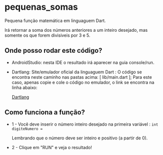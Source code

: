 # pequenas_somas

Pequena função matemática em linguaguem Dart.

Irá retornar a soma dos números anteriores a um inteiro desejado, 
mas somente os que forem divisiveis por 3 e 5.

## Onde posso rodar este código?

- AndroidStudio: nesta IDE o resultado irá aparecer na guia console/run.

- Dartlang: Site/emulador oficial da linguaguem Dart :
    O código se encontra neste caminho nas pastas acima: [ lib/main.dart ];
    Para este caso, apenas copie e cole o código no emulador, o link se encontra na linha abaixo: 
    
  [Dartlang](dartpad.dartlang.org)

## Como funciona a função?

- 1 - Você deve inserir o número inteiro desejado na primeira variável : ``` int digiteNumero = ```

    Lembrando que o número deve ser inteiro e positivo (a partir de 0).

- 2 - Clique em "RUN" e veja o resultado!
